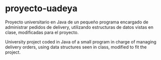 # proyecto-uadeya
Proyecto universitario en Java de un pequeño programa encargado de administrar pedidos de delivery, utilizando estructuras de datos vistas en clase, modificadas para 
el proyecto.

University project coded in Java of a small program in charge of managing delivery orders, using data structures seen in class, modified to
fit the project.

